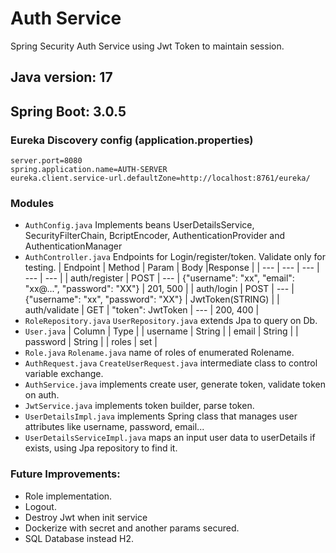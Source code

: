 # Auth Service

Spring Security Auth Service using Jwt Token to maintain session.

## Java version: 17
## Spring Boot: 3.0.5

### Eureka Discovery config (application.properties)
``` 
server.port=8080
spring.application.name=AUTH-SERVER
eureka.client.service-url.defaultZone=http://localhost:8761/eureka/
``` 

### Modules
- `AuthConfig.java` Implements beans UserDetailsService, SecurityFilterChain, BcriptEncoder, AuthenticationProvider and AuthenticationManager
- `AuthController.java` Endpoints for Login/register/token. Validate only for testing.
    | Endpoint | Method | Param | Body |Response |
    | --- | --- | --- | --- | --- |
    | auth/register | POST | --- | {"username": "xx", "email": "xx@...", "password": "XX"} | 201, 500 |
    | auth/login | POST | --- | {"username": "xx", "password": "XX"} | JwtToken(STRING) |
    | auth/validate | GET | "token": JwtToken | --- | 200, 400 |
- `RoleRepository.java` `UserRepository.java` extends Jpa to query on Db.
- `User.java`
    | Column | Type |
    | username | String |
    | email | String |
    | password | String |
    | roles | set<Roles> |
- `Role.java` `Rolename.java` name of roles of enumerated Rolename.
- `AuthRequest.java` `CreateUserRequest.java` intermediate class to control variable exchange.
- `AuthService.java` implements create user, generate token, validate token on auth.
- `JwtService.java` implements token builder, parse token.
- `UserDetailsImpl.java` implements Spring class that manages user attributes like username, password, email...
- `UserDetailsServiceImpl.java` maps an input user data to userDetails if exists, using Jpa repository to find it.

### Future Improvements:

- Role implementation.
- Logout.
- Destroy Jwt when init service
- Dockerize with secret and another params secured.
- SQL Database instead H2.
